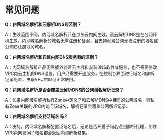 # 常见问题

**Q：内网域名解析和云解析DNS的区别？**

A：生效范围不同，内网域名解析只在京东云内网生效，而云解析DNS是在公网环境生效。内网域名解析的域名无需注册和备案，且支持创建公网无法注册的域名或公网已注册过的域名。

**Q：内网域名解析和自建内网DNS服务器的区别？**

A：内网域名解析产品无需额外创建云主机和安装DNS软件或服务，也不需要修改VPC内云主机的DNS设置。用户只需要开通服务，在控制台界面进行域名和解析记录配置，关联VPC后即可正常使用。

**Q：内网域名解析是否会覆盖云解析DNS的公网域名解析记录？**

A：如果内网域名解析私有Zone中定义了和云解析DNS中相同的公网域名，则私有Zone关联的VPC内访问该域名，解析记录会覆盖公网解析记录。

**Q：内网域名解析支持泛域名吗？**

A：支持，内网域名解析配置泛域名后，无论是否开启子域名递归解析代理，关联VPC内网访问子域名都会返回内网解析结果。
